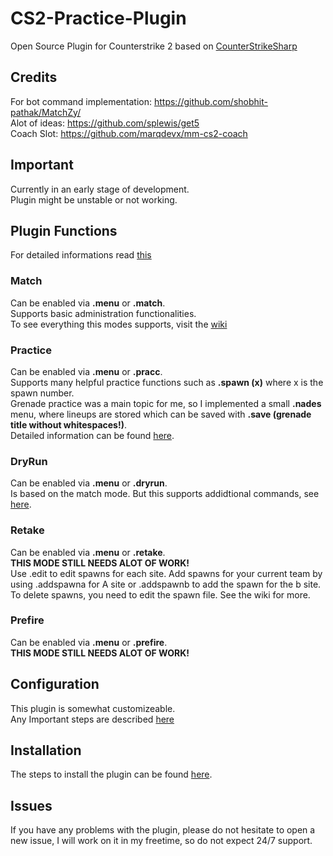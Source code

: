 # CS2-Practice-Plugin
Open Source Plugin for Counterstrike 2 based on [CounterStrikeSharp](https://github.com/roflmuffin/CounterStrikeSharp)

## Credits
For bot command implementation: https://github.com/shobhit-pathak/MatchZy/<br>
Alot of ideas: https://github.com/splewis/get5<br>
Coach Slot: https://github.com/marqdevx/mm-cs2-coach <br>

## Important
Currently in an early stage of development.<br>
Plugin might be unstable or not working.<br>

## Plugin Functions
For detailed informations read [this](https://github.com/CHR15cs/CS2-Practice-Plugin/wiki)<br>
### Match
Can be enabled via **.menu** or **.match**.<br>
Supports basic administration functionalities.<br>
To see everything this modes supports, visit the [wiki](https://github.com/CHR15cs/CS2-Practice-Plugin/wiki/Match-Commands)<br>
### Practice
Can be enabled via **.menu** or **.pracc**.<br>
Supports many helpful practice functions such as **.spawn (x)** where x is the spawn number.<br>
Grenade practice was a main topic for me, so I implemented a small **.nades** menu, where lineups are stored which can be saved with **.save (grenade title without whitespaces!)**.<br>
Detailed information can be found [here](https://github.com/CHR15cs/CS2-Practice-Plugin/wiki/Practice-Commands).<br>
### DryRun
Can be enabled via **.menu** or **.dryrun**.<br>
Is based on the match mode. But this supports addidtional commands, see [here](https://github.com/CHR15cs/CS2-Practice-Plugin/wiki/DryRun-Commands).
### Retake
Can be enabled via **.menu** or **.retake**.<br>
**THIS MODE STILL NEEDS ALOT OF WORK!**<br>
Use .edit to edit spawns for each site. Add spawns for your current team by using .addspawna for A site or .addspawnb to add the spawn for the b site.<br>
To delete spawns, you need to edit the spawn file. See the wiki for more.<br>
### Prefire
Can be enabled via **.menu** or **.prefire**.<br>
**THIS MODE STILL NEEDS ALOT OF WORK!**<br>
## Configuration
This plugin is somewhat customizeable.<br>
Any Important steps are described [here](https://github.com/CHR15cs/CS2-Practice-Plugin/wiki/Configuration)<br>

## Installation
The steps to install the plugin can be found [here](https://github.com/CHR15cs/CS2-Practice-Plugin/wiki/Installation).<br>

## Issues
If you have any problems with the plugin, please do not hesitate to open a new issue, I will work on it in my freetime, so do not expect 24/7 support.
